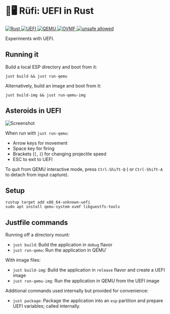 # 🦀🖥️ Rüfi: UEFI in Rust

<!-- Shields -->
<p align="left">
	<a href="https://www.rust-lang.org/">
		<img src="https://img.shields.io/badge/Rust-2024-brightgreen.svg?logo=rust" alt="Rust">
	</a>
	<a href="https://uefi.org/">
		<img src="https://img.shields.io/badge/UEFI-Firmware-blue.svg?logo=uefi" alt="UEFI">
	</a>
	<a href="https://www.qemu.org/">
		<img src="https://img.shields.io/badge/QEMU-Emulator-orange.svg?logo=qemu" alt="QEMU">
	</a>
	<a href="https://github.com/tianocore/tianocore.github.io/wiki/OVMF">
		<img src="https://img.shields.io/badge/OVMF-UEFI%20Firmware-yellow.svg?logo=ovmf" alt="OVMF">
	</a>
  <a href="https://github.com/rust-secure-code/safety-dance/">
    <img src="https://img.shields.io/badge/unsafe-allowed-orange.svg" alt="unsafe allowed">
  </a>
</p>

Experiments with UEFI.

## Running it

Build a local ESP directory and boot from it:

```shell
just build && just run-qemu
```

Alternatively, build an image and boot from it:

```shell
just build-img && just run-qemu-img
```

## Asteroids in UEFI

![Screenshot](docs/screenshot.png)

When run with `just run-qemu`:

* Arrow keys for movement
* Space key for firing
* Brackets (`[`, `]`) for changing projectile speed
* ESC to exit to UEFI

To quit from QEMU interactive mode, press `Ctrl-Shift-Q` (
or `Ctrl-Shift-A` to detach from input capture).

## Setup

```shell
rustup target add x86_64-unknown-uefi
sudo apt install qemu-system ovmf libguestfs-tools
```

## Justfile commands

Running off a directory mount:

- `just build`: Build the application in `debug` flavor
- `just run-qemu`: Run the application in QEMU`

With image files:

- `just build-img`: Build the application in `release` flavor and create a UEFI image
- `just run-qemu-img`: Run the application in QEMU from the UEFI image

Additional commands used internally but provided for convenience:

- `just package`: Package the application into an `esp` partition and prepare UEFI variables; called internally.
